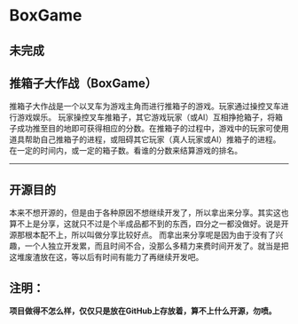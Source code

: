 # BoxGame

**未完成**
---
## 推箱子大作战（BoxGame）
推箱子大作战是一个以叉车为游戏主角而进行推箱子的游戏。玩家通过操控叉车进行游戏娱乐。
玩家操控叉车推箱子，其它游戏玩家（或AI）互相挣抢箱子，将箱子成功推至目的地即可获得相应的分数。在推箱子的过程中，游戏中的玩家可使用道具帮助自己推箱子的进程，或阻碍其它玩家（真人玩家或AI）推箱子的进程。	
在一定的时间内，或一定的箱子数。看谁的分数来结算游戏的排名。

---
## 开源目的
  本来不想开源的，但是由于各种原因不想继续开发了，所以拿出来分享。其实这也算不上是分享，这就只不过是个半成品都不到的东西，四分之一都没做好。说是开源那根本配不上，所以叫做分享比较好点。
  而拿出来分享呢是因为由于没有了兴趣，一个人独立开发累，而且时间不合，没那么多精力来费时间开发了。就当是把这堆废渣放在这，等以后有时间有能力了再继续开发吧。

## 注明：
**项目做得不怎么样，仅仅只是放在GitHub上存放着，算不上什么开源，勿喷。**
